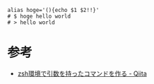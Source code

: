 ```sh:zshrc
alias hoge='(){echo $1 $2!!}'
# $ hoge hello world
# > hello world
```

# 参考
- [zsh環境で引数を持ったコマンドを作る - Qiita](https://qiita.com/sayama0402/items/46241c07c30e431fe38f)